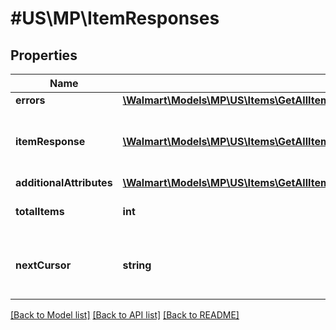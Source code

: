 # #US\MP\ItemResponses

## Properties

Name | Type | Description | Notes
------------ | ------------- | ------------- | -------------
**errors** | [**\Walmart\Models\MP\US\Items\GetAllItems200ResponseErrorsInner[]**](GetAllItems200ResponseErrorsInner.md) |  | [optional]
**itemResponse** | [**\Walmart\Models\MP\US\Items\GetAllItems200ResponseItemResponseInner[]**](GetAllItems200ResponseItemResponseInner.md) | Items included in the response list |
**additionalAttributes** | [**\Walmart\Models\MP\US\Items\GetAllItems200ResponseItemResponseInnerAdditionalAttributes**](GetAllItems200ResponseItemResponseInnerAdditionalAttributes.md) |  | [optional]
**totalItems** | **int** | Total items for the query | [optional]
**nextCursor** | **string** | Used for pagination to fetch the next set of items | [optional]


[[Back to Model list]](../) [[Back to API list]](../../Api/US/MP) [[Back to README]](../../README.md)
